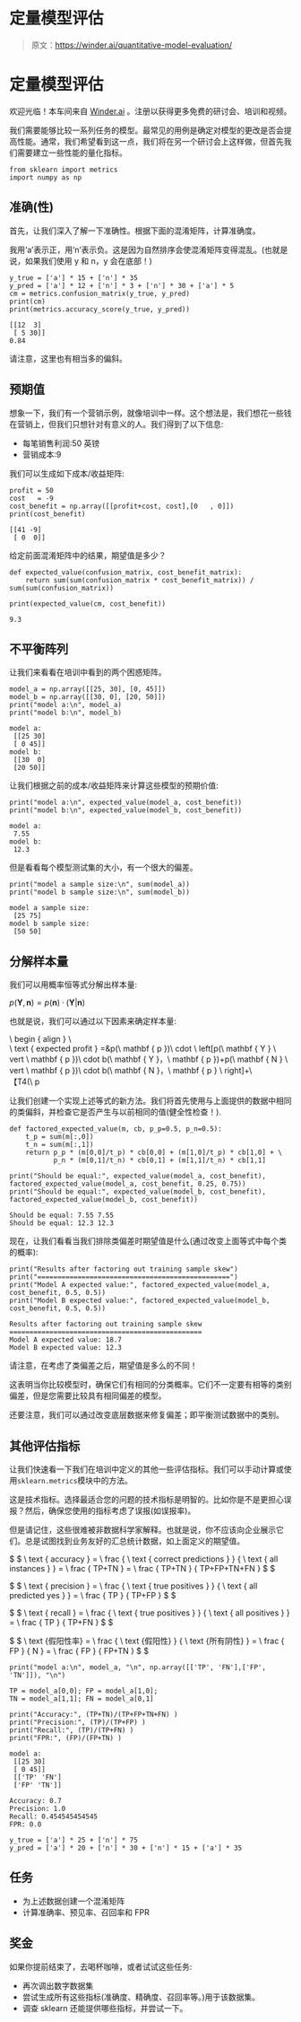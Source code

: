 # 定量模型评估

> 原文：<https://winder.ai/quantitative-model-evaluation/>

# 定量模型评估

欢迎光临！本车间来自 [Winder.ai](https://Winder.ai/?utm_source=winderresearch&utm_medium=notebook&utm_campaign=workshop&utm_term=individual) 。注册以获得更多免费的研讨会、培训和视频。

我们需要能够比较一系列任务的模型。最常见的用例是确定对模型的更改是否会提高性能。通常，我们希望看到这一点，我们将在另一个研讨会上这样做，但首先我们需要建立一些性能的量化指标。

```
from sklearn import metrics
import numpy as np 
```

## 准确(性)

首先，让我们深入了解一下准确性。根据下面的混淆矩阵，计算准确度。

我用‘a’表示正，用‘n’表示负。这是因为自然排序会使混淆矩阵变得混乱。(也就是说，如果我们使用 y 和 n，y 会在底部！)

```
y_true = ['a'] * 15 + ['n'] * 35
y_pred = ['a'] * 12 + ['n'] * 3 + ['n'] * 30 + ['a'] * 5
cm = metrics.confusion_matrix(y_true, y_pred)
print(cm)
print(metrics.accuracy_score(y_true, y_pred)) 
```

```
[[12  3]
 [ 5 30]]
0.84 
```

请注意，这里也有相当多的偏斜。

## 预期值

想象一下，我们有一个营销示例，就像培训中一样。这个想法是，我们想花一些钱在营销上，但我们只想针对有意义的人。我们得到了以下信息:

*   每笔销售利润:50 英镑
*   营销成本:9

我们可以生成如下成本/收益矩阵:

```
profit = 50
cost   = -9
cost_benefit = np.array([[profit+cost, cost],[0   , 0]])
print(cost_benefit) 
```

```
[[41 -9]
 [ 0  0]] 
```

给定前面混淆矩阵中的结果，期望值是多少？

```
def expected_value(confusion_matrix, cost_benefit_matrix):
    return sum(sum(confusion_matrix * cost_benefit_matrix)) / sum(sum(confusion_matrix))

print(expected_value(cm, cost_benefit)) 
```

```
9.3 
```

## 不平衡阵列

让我们来看看在培训中看到的两个困惑矩阵。

```
model_a = np.array([[25, 30], [0, 45]])
model_b = np.array([[30, 0], [20, 50]])
print("model a:\n", model_a)
print("model b:\n", model_b) 
```

```
model a:
 [[25 30]
 [ 0 45]]
model b:
 [[30  0]
 [20 50]] 
```

让我们根据之前的成本/收益矩阵来计算这些模型的预期价值:

```
print("model a:\n", expected_value(model_a, cost_benefit))
print("model b:\n", expected_value(model_b, cost_benefit)) 
```

```
model a:
 7.55
model b:
 12.3 
```

但是看看每个模型测试集的大小，有一个很大的偏差。

```
print("model a sample size:\n", sum(model_a))
print("model b sample size:\n", sum(model_b)) 
```

```
model a sample size:
 [25 75]
model b sample size:
 [50 50] 
```

## 分解样本量

我们可以用概率恒等式分解出样本量:

$p(\mathbf{Y},\mathbf{n}) = p(\mathbf{n})\cdotp(\mathbf{Y} \vert \mathbf{n})$

也就是说，我们可以通过以下因素来确定样本量:

\ begin { align } \ \
\ text { expected profit } =&p(\ mathbf { p })\ cdot \ left[p(\ mathbf { Y } \ vert \ mathbf { p })\ cdot b(\ mathbf { Y }，\ mathbf { p })+p(\ mathbf { N } \ vert \ mathbf { p })\ cdot b(\ mathbf { N }，\ mathbf { p } \ right]+\ \
【T4(\ p

让我们创建一个实现上述等式的新方法。我们将首先使用与上面提供的数据中相同的类偏斜，并检查它是否产生与以前相同的值(健全性检查！).

```
def factored_expected_value(m, cb, p_p=0.5, p_n=0.5):
    t_p = sum(m[:,0])
    t_n = sum(m[:,1])
    return p_p * (m[0,0]/t_p) * cb[0,0] + (m[1,0]/t_p) * cb[1,0] + \
           p_n * (m[0,1]/t_n) * cb[0,1] + (m[1,1]/t_n) * cb[1,1]

print("Should be equal:", expected_value(model_a, cost_benefit), factored_expected_value(model_a, cost_benefit, 0.25, 0.75))
print("Should be equal:", expected_value(model_b, cost_benefit), factored_expected_value(model_b, cost_benefit)) 
```

```
Should be equal: 7.55 7.55
Should be equal: 12.3 12.3 
```

现在，让我们看看当我们排除类偏差时期望值是什么(通过改变上面等式中每个类的概率):

```
print("Results after factoring out training sample skew")
print("================================================")
print("Model A expected value:", factored_expected_value(model_a, cost_benefit, 0.5, 0.5))
print("Model B expected value:", factored_expected_value(model_b, cost_benefit, 0.5, 0.5)) 
```

```
Results after factoring out training sample skew
================================================
Model A expected value: 18.7
Model B expected value: 12.3 
```

请注意，在考虑了类偏差之后，期望值是多么的不同！

这表明当你比较模型时，确保它们有相同的分类概率。它们不一定要有相等的类别偏差，但是您需要比较具有相同偏差的模型。

还要注意，我们可以通过改变底层数据来修复偏差；即平衡测试数据中的类别。

## 其他评估指标

让我们快速看一下我们在培训中定义的其他一些评估指标。我们可以手动计算或使用`sklearn.metrics`模块中的方法。

这是技术指标。选择最适合您的问题的技术指标是明智的。比如你是不是更担心误报？然后，确保您使用的指标考虑了误报(如误报率)。

但是请记住，这些很难被非数据科学家解释。也就是说，你不应该向企业展示它们。总是试图找到业务友好的汇总统计数据，如上面定义的期望值。

$ $ \ text { accuracy } = \ frac { \ text { correct predictions } } { \ text { all instances } } = \ frac { TP+TN } = \ frac { TP+TN } { TP+FP+TN+FN } $ $

$ $ \ text { precision } = \ frac { \ text { true positives } } { \ text { all predicted yes } } = \ frac { TP } { TP+FP } $ $

$ $ \ text { recall } = \ frac { \ text { true positives } } { \ text { all positives } } = \ frac { TP } { TP+FN } $ $

$ $ \ text {假阳性率} = \ frac { \ text {假阳性} } { \ text {所有阴性} } = \ frac { FP } { N } = \ frac { FP } { FP+TN } $ $

```
print("model a:\n", model_a, "\n", np.array([['TP', 'FN'],['FP', 'TN']]), "\n")

TP = model_a[0,0]; FP = model_a[1,0];
TN = model_a[1,1]; FN = model_a[0,1]

print("Accuracy:", (TP+TN)/(TP+FP+TN+FN) )
print("Precision:", (TP)/(TP+FP) )
print("Recall:", (TP)/(TP+FN) )
print("FPR:", (FP)/(FP+TN) ) 
```

```
model a:
 [[25 30]
 [ 0 45]]
 [['TP' 'FN']
 ['FP' 'TN']]

Accuracy: 0.7
Precision: 1.0
Recall: 0.454545454545
FPR: 0.0 
```

```
y_true = ['a'] * 25 + ['n'] * 75
y_pred = ['a'] * 20 + ['n'] * 30 + ['n'] * 15 + ['a'] * 35 
```

## 任务

*   为上述数据创建一个混淆矩阵
*   计算准确率、预见率、召回率和 FPR

## 奖金

如果你提前结束了，去喝杯咖啡，或者试试这些任务:

*   再次调出数字数据集
*   尝试生成所有这些指标(准确度、精确度、召回率等。)用于该数据集。
*   调查 sklearn 还能提供哪些指标，并尝试一下。